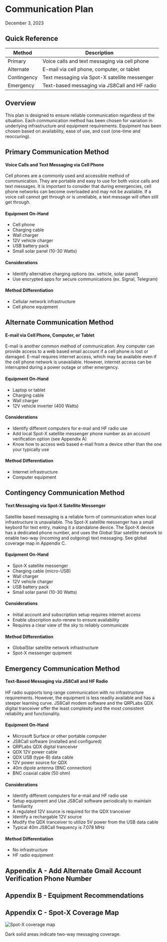 # Communication Plan
December 3, 2023

## Quick Reference

| Method      | Description |
| ----------- | ----------- |
| Primary     | Voice calls and text messaging via cell phone |
| Alternate   | E-mail via cell phone, computer, or tablet    |
| Contingency | Text messaging via Spot-X satellite messenger |
| Emergency   | Text-based messaging via JS8Call and HF radio |


## Overview

This plan is designed to ensure reliable communication regardless of the situation. Each communication method has been chosen for variation in underlying infrastructure and equipment requirements. Equipment has been chosen based on availability, ease of use, and cost (one-time and reoccuring).


## Primary Communication Method
#### Voice Calls and Text Messaging via Cell Phone

Cell phones are a commonly used and accessible method of communication. They are portable and easy to use for both voice calls and text messages. It is important to consider that during emergencies, cell phone networks can become overloaded and may not be available. If a voice call cannot get through or is unreliable, a text message will often still get through.

#### Equipment On-Hand
- Cell phone
- Charging cable
- Wall charger
- 12V vehicle charger
- USB battery pack
- Small solar panel (10-30 Watts)

#### Considerations
- Identify alternative charging options (ex. vehicle, solar panel)
- Use encrypted apps for secure communications (ex. Signal, Telegram)

#### Method Differentiation
- Cellular network infrastructure
- Cell phone equipment


## Alternate Communication Method
#### E-mail via Cell Phone, Computer, or Tablet

E-mail is another common method of communication. Any computer can provide access to a web based email account if a cell phone is lost or damaged. E-mail requires internet access, which may be available even if the cell phone network is unavailable. However, internet access can be interrupted during a power outage or other emergency.

#### Equipment On-Hand
- Laptop or tablet
- Charging cable
- Wall charger
- 12V vehicle inverter (400 Watts)

#### Considerations
- Identify different computers for e-mail and HF radio use
- Add local Spot-X satellite messenger phone number as an account verification option (see Appendix A)
- Know how to access web based e-mail from a device other than the one your typically use

#### Method Differentiation
- Internet infrastructure
- Computer equipment


## Contingency Communication Method
#### Text Messaging via Spot-X Satellite Messenger

Satellite based messaging is a reliable form of communication when local infrastructure is unavailable. The Spot-X satellite messenger has a small keybord for text entry, making it a standalone device. The Spot-X device has a dedicated phone number, and uses the Global Star satellite network to enable two-way (incoming and outgoing) text messaging. See global coverage map in Appendix C.

#### Equipment On-Hand
- Spot-X satellite messenger
- Charging cable (micro-USB)
- Wall charger
- 12V vehicle charger
- USB battery pack
- Small solar panel (10-30 Watts)

#### Considerations
- Initial account and subscription setup requires internet access
- Enable ubscription auto-renew to ensure availability
- Requires a clear view of the sky to reliably communicate

#### Method Differentiation
- GlobalStar satellite network infrastructure
- Spot-X messenger quipment


## Emergency Communication Method
#### Text-Based Messaging via JS8Call and HF Radio

HF radio supports long range communication with no infrastructure requirements. However, the equipment is less readily available and has a steeper learning curve. JS8Call modem software and the QRPLabs QDX digital tranceiver offer the least complexity and the most consistent reliability and functionality.

#### Equipment On-Hand
- Microsoft Surface or other portable computer
- JS8Call software (installed and configured)
- QRPLabs QDX digital tranceiver
- QDX 12V power cable
- QDX USB (type-B) data cable
- 12V power source for QDX
- 40m dipole antenna (BNC connection)
- BNC coaxial cable (50 ohm)

#### Considerations
- Identify different computers for e-mail and HF radio use
- Setup equipment and Use JS8Call software periodically to maintain familiarity
- A regulated 12V source is required for the QDX tranceiver
- Identify a rechargable 12V source
- Modify the QDX tranceiver to utilize 5V power from the USB data cable
- Typical 40m JS8Call frequency is 7.078 MHz

#### Method Differentiation
- No infrastructure
- HF radio equipment


## Appendix A - Add Alternate Gmail Account Verification Phone Number

## Appendix B - Equipment Recommendations

## Appendix C - Spot-X Coverage Map

![Spot-X coverage map](https://www.findmespot.com/SPOT/media/Coverage-Maps/spot-x-coverage.png)

Dark solid areas indicate two-way messaging coverage.


